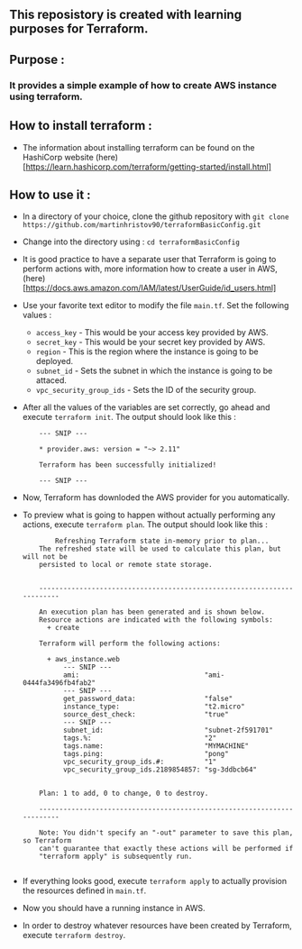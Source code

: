 ## This reposistory is created with learning purposes for Terraform.

## Purpose :

### It provides a simple example of how to create AWS instance using terraform.

## How to install terraform : 

- The information about installing terraform can be found on the HashiCorp website (here)[https://learn.hashicorp.com/terraform/getting-started/install.html]

## How to use it :

- In a directory of your choice, clone the github repository with `git clone https://github.com/martinhristov90/terraformBasicConfig.git`
- Change into the directory using : `cd terraformBasicConfig`
- It is good practice to have a separate user that Terraform is going to perform actions with, more information how to create a user in AWS,(here)[https://docs.aws.amazon.com/IAM/latest/UserGuide/id_users.html]
- Use your favorite text editor to modify the file `main.tf`. Set the following values : 
    - `access_key` - This would be your access key provided by AWS.
    - `secret_key` - This would be your secret key provided by AWS.
    - `region`     - This is the region where the instance is going to be deployed.
    - `subnet_id`  - Sets the subnet in which the instance is going to be attaced.
    - `vpc_security_group_ids` - Sets the ID of the security group.
- After all the values of the variables are set correctly, go ahead and execute `terraform init`. The output should look like this :
    ```shell
        --- SNIP ---

        * provider.aws: version = "~> 2.11"

        Terraform has been successfully initialized!

        --- SNIP ---
    ```
- Now, Terraform has downloded the AWS provider for you automatically.
- To preview what is going to happen without actually performing any actions, execute `terraform plan`. The output should look like this :
    ```shell
            Refreshing Terraform state in-memory prior to plan...
        The refreshed state will be used to calculate this plan, but will not be
        persisted to local or remote state storage.
        
        
        ------------------------------------------------------------------------
        
        An execution plan has been generated and is shown below.
        Resource actions are indicated with the following symbols:
          + create
        
        Terraform will perform the following actions:
        
          + aws_instance.web
              --- SNIP ---
              ami:                               "ami-0444fa3496fb4fab2"
              --- SNIP ---
              get_password_data:                 "false"
              instance_type:                     "t2.micro"
              source_dest_check:                 "true"
              --- SNIP ---
              subnet_id:                         "subnet-2f591701"
              tags.%:                            "2"
              tags.name:                         "MYMACHINE"
              tags.ping:                         "pong"
              vpc_security_group_ids.#:          "1"
              vpc_security_group_ids.2189854857: "sg-3ddbcb64"
        
        
        Plan: 1 to add, 0 to change, 0 to destroy.
        
        ------------------------------------------------------------------------
        
        Note: You didn't specify an "-out" parameter to save this plan, so Terraform
        can't guarantee that exactly these actions will be performed if
        "terraform apply" is subsequently run.
        
    ```
- If everything looks good, execute `terraform apply` to actually provision the resources defined in `main.tf`.
- Now you should have a running instance in AWS.

- In order to destroy whatever resources have been created by Terraform, execute `terraform destroy`. 


